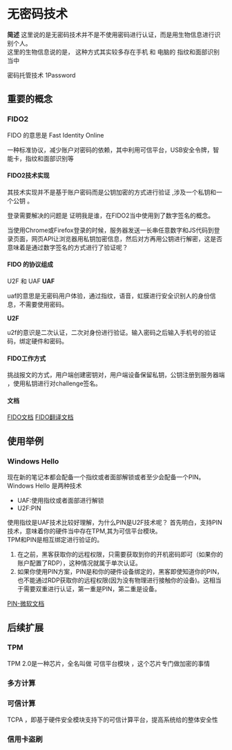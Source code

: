 # 无密码技术 
**简述**
这里说的是无密码技术并不是不使用密码进行认证，而是用生物信息进行识别个人。  
这里的生物信息说的是，
这种方式其实较多存在手机 和 电脑的 指纹和面部识别当中 

密码托管技术 1Password 



## 重要的概念  

### FIDO2 

FIDO 的意思是 Fast Identity Online

一种标准协议，减少账户对密码的依赖，其中利用可信平台，USB安全令牌，智能卡，指纹和面部识别等  

#### FIDO2技术实现

其技术实现并不是基于账户密码而是公钥加密的方式进行验证 ,涉及一个私钥和一个公钥 。

登录需要解决的问题是 证明我是谁，在FIDO2当中使用到了数字签名的概念。

当使用Chrome或Firefox登录的时候，服务器发送一长串任意数字和JS代码到登录页面，网页API让浏览器用私钥加密信息，然后对方再用公钥进行解密，这是否意味着是通过数字签名的方式进行了验证呢？ 

#### FIDO 的协议组成 

U2F 和 UAF 
**UAF**

uaf的意思是无密码用户体验，通过指纹，语音，虹膜进行安全识别人的身份信息，不需要使用密码。 

**U2F**

u2f的意识是二次认证，二次对身份进行验证。输入密码之后输入手机号的验证码，绑定硬件和密码。 


#### FIDO工作方式

挑战报文的方式，用户端创建密钥对，用户端设备保留私钥，公钥注册到服务器端 ，使用私钥进行对challenge签名。



#### 文档																		
[FIDO文档](https://zhuanlan.zhihu.com/p/26633801)
[FIDO翻译文档](https://blog.csdn.net/zdc280399854/article/details/78733735)




## 使用举例
### Windows Hello 

现在新的笔记本都会配备一个指纹或者面部解锁或者至少会配备一个PIN。
Windows Hello 是两种技术 
- UAF:使用指纹或者面部进行解锁
- U2F:PIN 

使用指纹是UAF技术比较好理解，为什么PIN是U2F技术呢？ 
首先明白，支持PIN技术，意味着你的硬件当中存在TPM,其为可信平台模块。  
TPM和PIN是相互绑定进行验证的。 
1. 在之前，黑客获取你的远程权限，只需要获取到你的开机密码即可（如果你的账户配置了RDP），这种情况就属于单次认证。 
2. 如果你使用PIN方案，PIN是和你的硬件设备绑定的，黑客即使知道你的PIN，也不能通过RDP获取你的远程权限(因为没有物理进行接触你的设备)。这相当于需要双重进行认证，第一重是PIN，第二重是设备。

[PIN-微软文档](https://docs.microsoft.com/zh-cn/windows/security/identity-protection/hello-for-business/hello-why-pin-is-better-than-password#%E5%A6%82%E6%9E%9C%E6%9C%89%E4%BA%BA%E7%9B%97%E5%8F%96%E7%AC%94%E8%AE%B0%E6%9C%AC%E7%94%B5%E8%84%91%E6%88%96%E6%89%8B%E6%9C%BA%E5%B0%86%E4%BC%9A%E6%80%8E%E6%A0%B7)

## 后续扩展
### TPM 

TPM 2.0是一种芯片，全名叫做 可信平台模块 ，这个芯片专门做加密的事情 
### 多方计算 

 



### 可信计算 
TCPA ，即基于硬件安全模块支持下的可信计算平台，提高系统给的整体安全性 



### 信用卡盗刷 